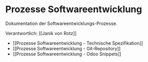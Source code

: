 # Prozesse Softwareentwicklung

Dokumentation der Softwareentwicklungs-Prozesse.

Verantwortlich: [[Janik von Rotz]]

* [[Prozesse Softwareentwicklung - Technische Spezifikation]]
* [[Prozesse Softwareentwicklung - Git-Repository]]
* [[Prozesse Softwareentwicklung - Odoo Snippets]]